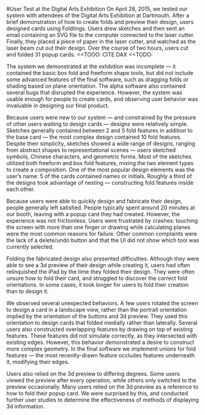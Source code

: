 #User Test at the	 Digital Arts Exhibition 
On April 28, 2015, we tested our system with attendees of the Digital Arts Exhibition at Dartmouth. After a brief demonstration of how to create folds and preview their design, users designed cards using Foldlings.  Users drew sketches and then sent an email containing an SVG file to the computer connected to the laser cutter.  Finally, they placed a piece of paper in the laser cutter, and watched as the laser beam cut out their design.  Over the course of two hours, users cut and folded 31 popup cards. <<TOOO: CITE DAX <<TODO:

The system we demonstrated at the exhibition was incomplete — it contained the basic box fold and freeform shape tools, but did not include some advanced features of the final software, such as dragging folds or shading based on plane orientation.  The alpha software also contained several bugs that disrupted the experience.  However, the system was usable enough for people to create cards, and observing user behavior was invaluable in designing our final product.

Because users were new to our system — and constrained by the pressure of other users waiting to design cards — designs were relatively simple. Sketches generally contained between 2 and 5 fold features in addition to the base card — the most complex design contained 10 fold features.  Despite their simplicity, sketches showed a wide range of designs, ranging from abstract shapes to representational scenes — users sketched symbols, Chinese characters, and geometric forms.  Most of the sketches utilized both freeform and box fold features, mixing the two element types to create a composition.  One of the most popular design elements was the user’s name: 5 of the cards contained names or initials.  Roughly a third of the designs took advantage of nesting — constructing fold features inside each other.  

Because users were able to quickly design and fabricate their design, people generally left satisfied.  People typically spent around 20 minutes at our booth, leaving with a popup card they had created.  However, the experience was not frictionless. Users were frustrated by crashes: touching the screen with more than one finger or drawing while calculating planes were the most common reasons for failure.  Other common complaints were the lack of a delete/undo button and that the UI did not show which tool was currently selected.

Folding the fabricated design also presented difficulties.  Although they were able to see a 3d preview of their design while creating it, users had often relinquished the iPad by the time they folded their design.  They were often unsure how to fold their card, and struggled to discover the correct fold orientations.  In some cases, it took longer for users to fold their creation than to design it.

We observed several unexpected behaviors.  A few users rotated the screen to design a card in a landscape view, rather than the portrait orientation implied by the orientation of the buttons and 3d preview.  They used this orientation to design cards that folded medially rather than laterally.  Several users also constructed overlapping features by drawing on top of existing features.  These features did not simulate correctly, as they intersected with existing edges.  However, this behavior demonstrated a desire to construct more complex geometry.  In the final software we implement unions for fold features  — the most recently-drawn feature occludes features underneath it, modifying their edges.  

Users also relied on the 3d preview to differing degrees.  Some users viewed the preview after every operation, while others only switched to the preview occasionally. Many users relied on the 3d preview as a reference to how to fold their popup card. We were surprised by this, and conducted further user studies to determine the effectiveness of methods of displaying 3d information. 

